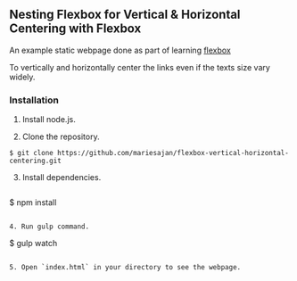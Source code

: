 ## Nesting Flexbox for Vertical & Horizontal Centering with Flexbox

An example static webpage done as part of learning [flexbox](https://css-tricks.com/snippets/css/a-guide-to-flexbox/)

To vertically and horizontally center the links even if the texts size vary widely.

### Installation

1. Install node.js.

2. Clone the repository.

  ```
  $ git clone https://github.com/mariesajan/flexbox-vertical-horizontal-centering.git
  ```

3. Install dependencies.

   ```
  $ npm install
  ```

4. Run gulp command.

   ```
   $ gulp watch
   ```

5. Open `index.html` in your directory to see the webpage.
